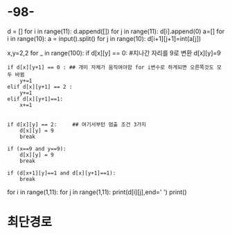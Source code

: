 # -98-


d = []
for i in range(11):
    d.append([])
    for j in range(11):
        d[i].append(0)
a=[]
for i in range(10):
    a = input().split()
    for j in range(10):
        d[i+1][j+1]=int(a[j])

x,y=2,2
for _ in range(100):
    if d[x][y] == 0:  #지나간 자리를 9로 변환
        d[x][y]=9

    if d[x][y+1] == 0 : ## 개미 자체가 움직여야함 for i변수로 하게되면 오른쪽것도 모두 바뀜
        y+=1
    elif d[x][y+1] == 2 :
        y+=1
    elif d[x][y+1]==1:
        x+=1


    if d[x][y] == 2:     ## 여기서부턴 멈출 조건 3가지
        d[x][y] = 9
        break

    if (x==9 and y==9):
        d[x][y] = 9
        break

    if (d[x+1][y]==1 and d[x][y+1]==1):
        break



for i in range(1,11):
    for j in range(1,11):
        print(d[i][j],end=' ')
    print()
# 최단경로
